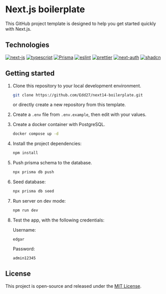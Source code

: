 # Next.js boilerplate

This GitHub project template is designed to help you get started quickly with Next.js.

## Technologies

[![next-js](https://img.shields.io/badge/next.js-000?style=for-the-badge&logo=next.js&logoColor=fff)](https://nextjs.org/)
[![typescript](https://img.shields.io/badge/typescript-2C6FBB?style=for-the-badge&logo=typescript&logoColor=FFF)](https://www.typescriptlang.org/)
[![Prisma](https://img.shields.io/badge/prisma-4F60CE?style=for-the-badge&logo=prisma&logoColor=FFF)](https://www.prisma.io/)
[![eslint](https://img.shields.io/badge/eslint-4133B7?style=for-the-badge&logo=eslint&logoColor=FFF)](https://eslint.org/)
[![prettier](https://img.shields.io/badge/prettier-F6B249?style=for-the-badge&logo=prettier&logoColor=000)](https://prettier.io/)
[![next-auth](https://img.shields.io/badge/next%20auth-1687FB?style=for-the-badge&logo=next.js&logoColor=FF5C01)](https://next-auth.js.org/)
[![shadcn](https://img.shields.io/badge/shadcn%20ui-000?style=for-the-badge&logo=shadcnui&logoColor=fff)](https://ui.shadcn.com/docs/components/accordion)

## Getting started

1. Clone this repository to your local development environment.

   ```bash
   git clone https://github.com/Edd27/next14-boilerplate.git
   ```

   or directly create a new repository from this template.

2. Create a `.env` file from `.env.example`, then edit with your values.

3. Create a docker container with PostgreSQL.

   ```bash
   docker compose up -d
   ```

4. Install the project dependencies:

   ```bash
   npm install
   ```

5. Push prisma schema to the database.

   ```bash
   npx prisma db push
   ```

6. Seed database:

   ```bash
   npx prisma db seed
   ```

7. Run server on dev mode:
   ```bash
   npm run dev
   ```
8. Test the app, with the following credentials:

   Username:

   ```
   edgar
   ```

   Password:

   ```
   admin12345
   ```

## License

This project is open-source and released under the [MIT License](https://choosealicense.com/licenses/mit/).
